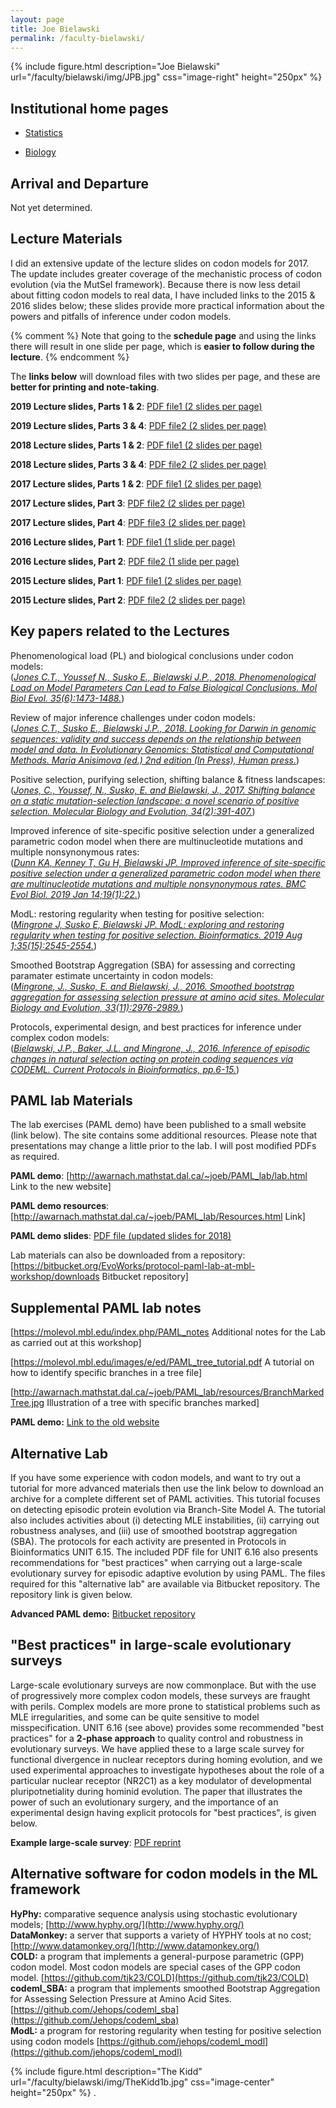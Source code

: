 ```yaml
---
layout: page
title: Joe Bielawski
permalink: /faculty-bielawski/
---
```

{% include figure.html description="Joe Bielawski" url="/faculty/bielawski/img/JPB.jpg" css="image-right" height="250px" %}
## Institutional home pages

* [Statistics](http://www.mscs.dal.ca/Faculty/bielawski.html)

* [Biology](http://www.bielawski.info)

## Arrival and Departure

Not yet determined.

## Lecture Materials

I did an extensive update of the lecture slides on codon models for 2017. The update includes greater coverage of the mechanistic process of codon evolution (via the MutSel framework).  Because there is now less detail about fitting codon models to real data, I have included links to the 2015 & 2016 slides below; these slides provide more practical information about the powers and pitfalls of inference under codon models.

{% comment %}
Note that going to the **schedule page** and using the links there will result in one slide per page, which is **easier to follow during the lecture**.
{% endcomment %}

The **links below** will download files with two slides per page, and these are **better for printing and note-taking**.

**2019 Lecture slides, Parts 1 & 2**: [PDF file1 (2 slides per page)](http://awarnach.mathstat.dal.ca/~joeb/PAML_lab/slides/WH2019_Parts1and2_handouts.pdf)

**2019 Lecture slides, Parts 3 & 4**: [PDF file2 (2 slides per page)](http://awarnach.mathstat.dal.ca/~joeb/PAML_lab/slides/WH2019_Parts3and4_handouts.pdf)


**2018 Lecture slides, Parts 1 & 2**: [PDF file1 (2 slides per page)](http://awarnach.mathstat.dal.ca/~joeb/PAML_lab/slides/WH2018_Parts1and2_Handouts.pdf)

**2018 Lecture slides, Parts 3 & 4**: [PDF file2 (2 slides per page)](http://awarnach.mathstat.dal.ca/~joeb/PAML_lab/slides/WH2018_Part3and4_handouts.pdf)


**2017 Lecture slides, Parts 1 & 2**: [PDF file1 (2 slides per page)](http://awarnach.mathstat.dal.ca/~joeb/PAML_lab/slides/WH2017_Parts1and2.pdf)

**2017 Lecture slides, Part 3**: [PDF file2 (2 slides per page)](http://awarnach.mathstat.dal.ca/~joeb/PAML_lab/slides/WH2017_Part3.pdf)

**2017 Lecture slides, Part 4**: [PDF file3 (2 slides per page)](http://awarnach.mathstat.dal.ca/~joeb/PAML_lab/slides/WH2017_Part4.pdf)


**2016 Lecture slides, Part 1**: [PDF file1 (1 slide per page)](http://awarnach.mathstat.dal.ca/~joeb/PAML_lab/slides/WH2016_lecture_Parts1and2_FullPage.pdf)

**2016 Lecture slides, Part 2**: [PDF file2 (1 slide per page)](http://awarnach.mathstat.dal.ca/~joeb/PAML_lab/slides/WH2016_lecture_Part3.pdf)

**2015 Lecture slides, Part 1**: [PDF file1 (2 slides per page)](http://awarnach.mathstat.dal.ca/~joeb/PAML_lab/slides/Lecture_WH2015_Part1_2slidesPage.pdf)

**2015 Lecture slides, Part 2**: [PDF file2 (2 slides per page)](http://awarnach.mathstat.dal.ca/~joeb/PAML_lab/slides/Lecture_WH2015_Part2_2slidesPage.pdf)


## Key papers related to the Lectures

Phenomenological load (PL) and biological conclusions under codon models:<br>
(_[Jones C.T., Youssef N., Susko E., Bielawski J.P., 2018. Phenomenological Load on Model Parameters Can Lead to False Biological Conclusions. Mol Biol Evol. 35(6):1473-1488.](http://awarnach.mathstat.dal.ca/~joeb/PAML_lab/resources/Jones_PL_MBE2018.pdf)_)


Review of major inference challenges under codon models:<br>
(_[Jones C.T., Susko E., Bielawski J.P.,  2018. Looking for Darwin in genomic sequences: validity and success depends on the relationship between model and data. In Evolutionary Genomics: Statistical and Computational Methods. Maria Anisimova (ed.) 2nd edition (In Press), Human press.](http://awarnach.mathstat.dal.ca/~joeb/PAML_lab/resources/JonesSuskoBielawski_InPress.pdf)_)

Positive selection, purifying selection, shifting balance & fitness landscapes:<br>
(_[Jones, C., Youssef, N., Susko, E. and Bielawski, J., 2017.  Shifting balance on a static mutation-selection landscape: a novel scenario of positive selection. Molecular Biology and Evolution, 34(2):391-407.](http://awarnach.mathstat.dal.ca/~joeb/PAML_lab/resources/ShiftBalance_MBE_2016.pdf)_)

Improved inference of site-specific positive selection under a generalized parametric codon model when there are
multinucleotide mutations and multiple nonsynonymous rates: <br>
(_[Dunn KA, Kenney T, Gu H, Bielawski JP. Improved inference of site-specific positive selection under a generalized parametric codon model when there are multinucleotide mutations and multiple nonsynonymous rates. BMC Evol Biol. 2019 Jan 14;19(1):22.](https://bmcevolbiol.biomedcentral.com/articles/10.1186/s12862-018-1326-7)_)

ModL: restoring regularity when testing for positive selection: <br>
(_[Mingrone J, Susko E, Bielawski JP. ModL: exploring and restoring regularity when testing for positive selection. Bioinformatics. 2019 Aug 1;35(15):2545-2554.](https://academic.oup.com/bioinformatics/article/35/15/2545/5239994)_)

Smoothed Bootstrap Aggregation (SBA) for assessing and correcting paramater estimate uncertainty in codon models:<br>
(_[Mingrone, J., Susko, E. and Bielawski, J., 2016. Smoothed bootstrap aggregation for assessing selection pressure at amino acid sites. Molecular Biology and Evolution, 33(11):2976-2989.](http://awarnach.mathstat.dal.ca/~joeb/PAML_lab/resources/Mingrone_SBA_MBE2016.pdf)_)

Protocols, experimental design, and best practices for inference under complex codon models:<br>
(_[Bielawski, J.P., Baker, J.L. and Mingrone, J., 2016. Inference of episodic changes in natural selection acting on protein coding sequences via CODEML. Current Protocols in Bioinformatics, pp.6-15.](http://awarnach.mathstat.dal.ca/~joeb/PAML_lab/resources/UNIT6.15.pdf)_)

## PAML lab Materials

The lab exercises (PAML demo) have been published to a small website (link below). The site contains some additional resources. Please note that presentations may change a little prior to the lab. I will post modified PDFs as required. 

**PAML demo**: [http://awarnach.mathstat.dal.ca/~joeb/PAML_lab/lab.html Link to the new website]

**PAML demo resources**: [http://awarnach.mathstat.dal.ca/~joeb/PAML_lab/Resources.html Link]

**PAML demo slides**: [PDF file (updated slides for 2018)](http://awarnach.mathstat.dal.ca/~joeb/PAML_lab/resources/pamlDEMO_slides.pdf)

Lab materials can also be downloaded from a repository: [https://bitbucket.org/EvoWorks/protocol-paml-lab-at-mbl-workshop/downloads Bitbucket repository]


## Supplemental PAML lab notes

[https://molevol.mbl.edu/index.php/PAML_notes Additional notes for the Lab as carried out at this workshop]

[https://molevol.mbl.edu/images/e/ed/PAML_tree_tutorial.pdf A tutorial on how to identify specific branches in a tree file]

[http://awarnach.mathstat.dal.ca/~joeb/PAML_lab/resources/BranchMarkedTree.jpg Illustration of a tree with specific branches marked]

**PAML demo:** [Link to the old website](http://awarnach.mathstat.dal.ca/~joeb/PAML_lab_old/lab.html)

## Alternative Lab

If you have some experience with codon models, and want to try out a tutorial for more advanced materials then use the link below to download an archive for a complete different set of PAML activities.  This tutorial focuses on detecting episodic protein evolution via Branch-Site Model A.  The tutorial also includes activities about (i) detecting MLE instabilities, (ii) carrying out robustness analyses, and (iii) use of smoothed bootstrap aggregation (SBA).  The protocols for each activity are presented in Protocols in Bioinformatics UNIT 6.15.  The included PDF file for UNIT 6.16 also presents recommendations for "best practices" when carrying out a large-scale evolutionary survey for episodic adaptive evolution by using PAML.  The files required for this "alternative lab" are available via Bitbucket repository.  The repository link is given below.

**Advanced PAML demo:** [Bitbucket repository](https://bitbucket.org/EvoWorks/protocol-inference-of-episodic-selection/downloads)

## "Best practices" in large-scale evolutionary surveys

Large-scale evolutionary surveys are now commonplace. But with the use of progressively more complex codon models, these surveys are fraught with perils. Complex models are more prone to statistical problems such as MLE irregularities, and some can be quite sensitive to model misspecification.  UNIT 6.16 (see above) provides some recommended "best practices" for a **2-phase approach** to quality control and robustness in evolutionary surveys.  We have applied these to a large scale survey for functional divergence in nuclear receptors during homing evolution, and we used experimental approaches to investigate hypotheses about the role of a particular nuclear receptor (NR2C1) as a key modulator of developmental pluripotnetiality during hominid evolution. The paper that illustrates the power of such an evolutionary surgery, and the importance of an experimental design having explicit protocols for "best practices", is given below.

**Example large-scale survey**: [PDF reprint](http://awarnach.mathstat.dal.ca/~joeb/PAML_lab/resources/Baker.905.full.pdf)


## Alternative software for codon models in the ML framework

**HyPhy:**  comparative sequence analysis using stochastic evolutionary models; [http://www.hyphy.org/](http://www.hyphy.org/)<br>
**DataMonkey:**  a server that supports a variety of HYPHY tools at no cost; [http://www.datamonkey.org/](http://www.datamonkey.org/)<br>
**COLD:**  a program that implements a general-purpose parametric (GPP) codon model. Most codon models are special cases of the GPP codon model. [https://github.com/tjk23/COLD](https://github.com/tjk23/COLD)<br>
**codeml_SBA:**  a program that implements smoothed Bootstrap Aggregation for Assessing Selection Pressure at Amino Acid Sites.[https://github.com/Jehops/codeml_sba](https://github.com/Jehops/codeml_sba)<br>
**ModL:**  a program for restoring regularity when testing for positive selection using codon models [https://github.com/jehops/codeml_modl](https://github.com/jehops/codeml_modl)

{% include figure.html description="The Kidd" url="/faculty/bielawski/img/TheKidd1b.jpg" css="image-center" height="250px" %}
.
